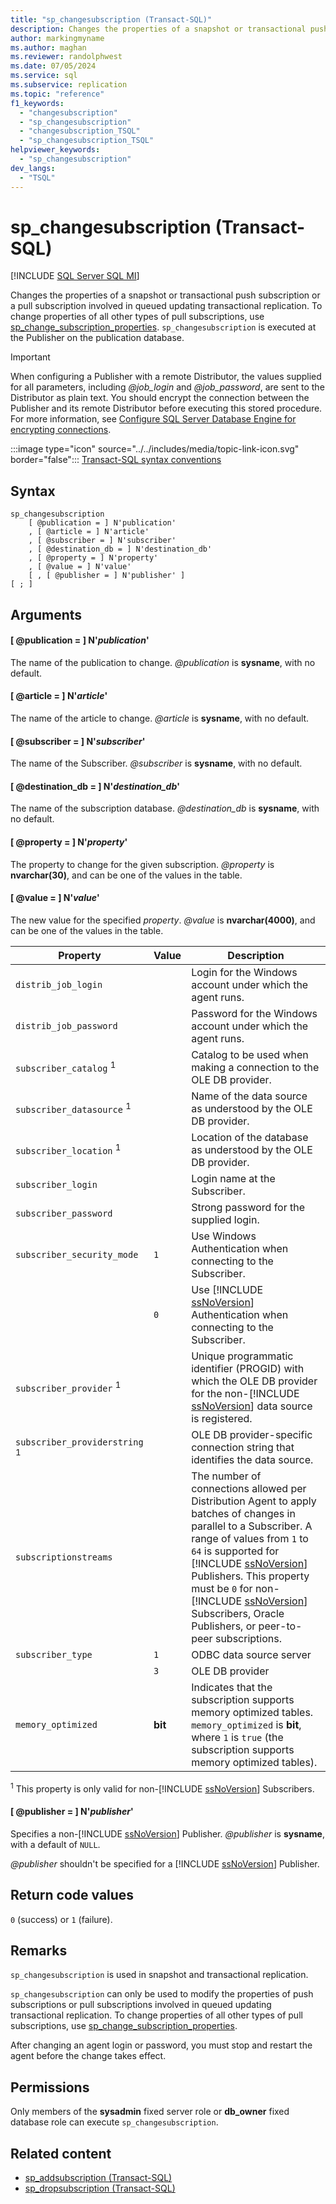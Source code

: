 ```yaml
---
title: "sp_changesubscription (Transact-SQL)"
description: Changes the properties of a snapshot or transactional push subscription or a pull subscription involved in queued updating transactional replication.
author: markingmyname
ms.author: maghan
ms.reviewer: randolphwest
ms.date: 07/05/2024
ms.service: sql
ms.subservice: replication
ms.topic: "reference"
f1_keywords:
  - "changesubscription"
  - "sp_changesubscription"
  - "changesubscription_TSQL"
  - "sp_changesubscription_TSQL"
helpviewer_keywords:
  - "sp_changesubscription"
dev_langs:
  - "TSQL"
---
```

# sp_changesubscription (Transact-SQL)

[!INCLUDE [SQL Server SQL MI](../../includes/applies-to-version/sql-asdbmi.md)]

Changes the properties of a snapshot or transactional push subscription or a pull subscription involved in queued updating transactional replication. To change properties of all other types of pull subscriptions, use [sp_change_subscription_properties](sp-change-subscription-properties-transact-sql.md). `sp_changesubscription` is executed at the Publisher on the publication database.

> [!IMPORTANT]  
> When configuring a Publisher with a remote Distributor, the values supplied for all parameters, including *@job_login* and *@job_password*, are sent to the Distributor as plain text. You should encrypt the connection between the Publisher and its remote Distributor before executing this stored procedure. For more information, see [Configure SQL Server Database Engine for encrypting connections](../../database-engine/configure-windows/configure-sql-server-encryption.md).

:::image type="icon" source="../../includes/media/topic-link-icon.svg" border="false"::: [Transact-SQL syntax conventions](../../t-sql/language-elements/transact-sql-syntax-conventions-transact-sql.md)

## Syntax

```syntaxsql
sp_changesubscription
    [ @publication = ] N'publication'
    , [ @article = ] N'article'
    , [ @subscriber = ] N'subscriber'
    , [ @destination_db = ] N'destination_db'
    , [ @property = ] N'property'
    , [ @value = ] N'value'
    [ , [ @publisher = ] N'publisher' ]
[ ; ]
```

## Arguments

#### [ @publication = ] N'*publication*'

The name of the publication to change. *@publication* is **sysname**, with no default.

#### [ @article = ] N'*article*'

The name of the article to change. *@article* is **sysname**, with no default.

#### [ @subscriber = ] N'*subscriber*'

The name of the Subscriber. *@subscriber* is **sysname**, with no default.

#### [ @destination_db = ] N'*destination_db*'

The name of the subscription database. *@destination_db* is **sysname**, with no default.

#### [ @property = ] N'*property*'

The property to change for the given subscription. *@property* is **nvarchar(30)**, and can be one of the values in the table.

#### [ @value = ] N'*value*'

The new value for the specified *property*. *@value* is **nvarchar(4000)**, and can be one of the values in the table.

| Property | Value | Description |
| --- | --- | --- |
| `distrib_job_login` | | Login for the Windows account under which the agent runs. |
| `distrib_job_password` | | Password for the Windows account under which the agent runs. |
| `subscriber_catalog` <sup>1</sup> | | Catalog to be used when making a connection to the OLE DB provider. |
| `subscriber_datasource` <sup>1</sup> | | Name of the data source as understood by the OLE DB provider. |
| `subscriber_location` <sup>1</sup> | | Location of the database as understood by the OLE DB provider. |
| `subscriber_login` | | Login name at the Subscriber. |
| `subscriber_password` | | Strong password for the supplied login. |
| `subscriber_security_mode` | `1` | Use Windows Authentication when connecting to the Subscriber. |
| | `0` | Use [!INCLUDE [ssNoVersion](../../includes/ssnoversion-md.md)] Authentication when connecting to the Subscriber. |
| `subscriber_provider` <sup>1</sup> | | Unique programmatic identifier (PROGID) with which the OLE DB provider for the non-[!INCLUDE [ssNoVersion](../../includes/ssnoversion-md.md)] data source is registered. |
| `subscriber_providerstring` <sup>1</sup> | | OLE DB provider-specific connection string that identifies the data source. |
| `subscriptionstreams` | | The number of connections allowed per Distribution Agent to apply batches of changes in parallel to a Subscriber. A range of values from `1` to `64` is supported for [!INCLUDE [ssNoVersion](../../includes/ssnoversion-md.md)] Publishers. This property must be `0` for non-[!INCLUDE [ssNoVersion](../../includes/ssnoversion-md.md)] Subscribers, Oracle Publishers, or peer-to-peer subscriptions. |
| `subscriber_type` | `1` | ODBC data source server |
| | `3` | OLE DB provider |
| `memory_optimized` | **bit** | Indicates that the subscription supports memory optimized tables. `memory_optimized` is **bit**, where `1` is `true` (the subscription supports memory optimized tables). |

<sup>1</sup> This property is only valid for non-[!INCLUDE [ssNoVersion](../../includes/ssnoversion-md.md)] Subscribers.

#### [ @publisher = ] N'*publisher*'

Specifies a non-[!INCLUDE [ssNoVersion](../../includes/ssnoversion-md.md)] Publisher. *@publisher* is **sysname**, with a default of `NULL`.

*@publisher* shouldn't be specified for a [!INCLUDE [ssNoVersion](../../includes/ssnoversion-md.md)] Publisher.

## Return code values

`0` (success) or `1` (failure).

## Remarks

`sp_changesubscription` is used in snapshot and transactional replication.

`sp_changesubscription` can only be used to modify the properties of push subscriptions or pull subscriptions involved in queued updating transactional replication. To change properties of all other types of pull subscriptions, use [sp_change_subscription_properties](sp-change-subscription-properties-transact-sql.md).

After changing an agent login or password, you must stop and restart the agent before the change takes effect.

## Permissions

Only members of the **sysadmin** fixed server role or **db_owner** fixed database role can execute `sp_changesubscription`.

## Related content

- [sp_addsubscription (Transact-SQL)](sp-addsubscription-transact-sql.md)
- [sp_dropsubscription (Transact-SQL)](sp-dropsubscription-transact-sql.md)
